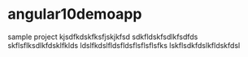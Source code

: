 # angular10demoapp
sample project
kjsdfkdskfksfjskjkfsd
sdkfldskfsdlkfsdfds
skflsflksdlkfdsklfklds
ldslfkdslfldsfldsflsflsflsfks
lskflsdkfdslkfldskfdsl
